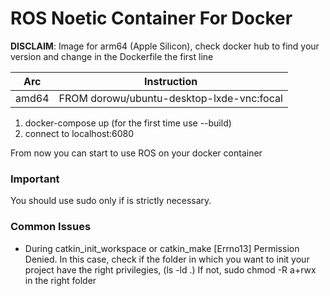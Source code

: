 # ROS Noetic Container For Docker
**DISCLAIM**: Image for arm64 (Apple Silicon), check docker hub to find your version and change in the Dockerfile the first line

| Arc  | Instruction |
| --- | --- |
| amd64 | FROM dorowu/ubuntu-desktop-lxde-vnc:focal |


1. docker-compose up (for the first time use --build)
2. connect to localhost:6080

From now you can start to use ROS on your docker container

### Important
You should use sudo only if is strictly necessary. 

### Common Issues
- During catkin_init_workspace or catkin_make [Errno13] Permission Denied.
In this case, check if the folder in which you want to init your project have the right privilegies, (ls -ld .)
If not, sudo chmod -R a+rwx in the right folder
